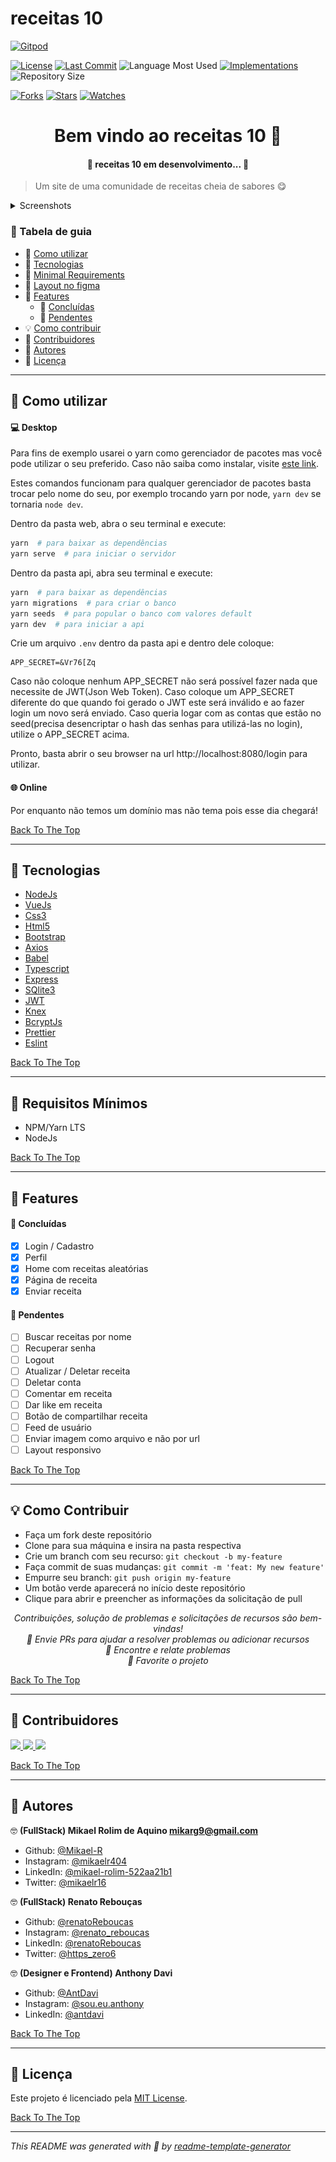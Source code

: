 # receitas 10

[![Gitpod](https://gitpod.io/button/open-in-gitpod.svg)](https://gitpod.io/#https://github.com/Mikael-R/receitas10)

[![License](https://img.shields.io/github/license/Mikael-R/receitas10?style=flat-square)](LICENSE.md) [![Last Commit](https://img.shields.io/github/last-commit/Mikael-R/receitas10?style=flat-square)](https://github.com/Mikael-R/receitas10/commits/) ![Language Most Used](https://img.shields.io/github/languages/top/Mikael-R/receitas10?style=flat-square) [![Implementations](https://img.shields.io/badge/%F0%9F%92%A1-implementations-8C8E93.svg?style=flat-square)](https://github.com/Mikael-R/receitas10/issues) ![Repository Size](https://img.shields.io/github/repo-size/Mikael-R/receitas10?style=flat-square)

[![Forks](https://img.shields.io/github/forks/Mikael-R/receitas10?style=social)](https://github.com/Mikael-R/receitas10/network/members) [![Stars](https://img.shields.io/github/stars/Mikael-R/receitas10?style=social)](https://github.com/Mikael-R/receitas10/stargazers) [![Watches](https://img.shields.io/github/watchers/Mikael-R/receitas10?style=social)](https://github.com/Mikael-R/receitas10/watchers)


<h1 id="title" align="center">Bem vindo ao receitas 10 👋</h1>

<h4 align="center">🚧 receitas 10 em desenvolvimento... 🚧</h4>

> Um site de uma comunidade de receitas cheia de sabores 😋

<details>
<summary>Screenshots</summary>

<img src=".github/demo1.png" width="240" alt="screenshot0"><br>
<img src=".github/demo2.png" width="240" alt="screenshot1">
</details>

### 🔖 Tabela de guia

- 🤔 [Como utilizar](#como-usar)
- 🚀 [Tecnologias](#tecnologias)
- 🌱 [Minimal Requirements](#requisitos-mínimos)
- 📐 [Layout no figma](https://www.figma.com/file/nBYTZeTBwMGNP07cbEidf0/Receitas10)
- 🎊 [Features](#features)
  - 🎇 [Concluídas](#features-concluídas)
  - 🎇 [Pendentes](#features-pendentes)
- 💡 [Como contribuir](#como-contribuir)
- 🤗 [Contribuidores](#contribuidores)
- 👤 [Autores](#autores)
- 🔏 [Licença](#licensa)

---

<h2 id="como-usar">🤔 Como utilizar</h2>

#### 💻 Desktop

Para fins de exemplo usarei o yarn como gerenciador de pacotes mas você pode utilizar o seu preferido.
Caso não saiba como instalar, visite [este link](https://imasters.com.br/front-end/ganhando-tempo-rapidez-e-seguranca-com-o-yarn).

Estes comandos funcionam para qualquer gerenciador de pacotes basta trocar pelo nome do seu, por exemplo trocando yarn por node, ``yarn dev`` se tornaria ``node dev``.

Dentro da pasta web, abra o seu terminal e execute:

```sh
yarn  # para baixar as dependências
yarn serve  # para iniciar o servidor
```

Dentro da pasta api, abra seu terminal e execute:

```sh
yarn  # para baixar as dependências
yarn migrations  # para criar o banco
yarn seeds  # para popular o banco com valores default
yarn dev  # para iniciar a api
```

Crie um arquivo `.env` dentro da pasta api e dentro dele coloque:
```
APP_SECRET=&Vr76[Zq
```
Caso não coloque nenhum APP_SECRET não será possível fazer nada que necessite de JWT(Json Web Token). Caso coloque um APP_SECRET diferente do que quando foi gerado o JWT este será inválido e ao fazer login um novo será enviado. Caso queria logar com as contas que estão no seed(precisa desencriptar o hash das senhas para utilizá-las no login), utilize o APP_SECRET acima.

Pronto, basta abrir o seu browser na url http://localhost:8080/login para utilizar.

#### 🌐 Online

Por enquanto não temos um domínio mas não tema pois esse dia chegará!

[Back To The Top](#title)

---

<h2 id="tecnologias">🚀 Tecnologias</h2>

- [NodeJs](https://nodejs.org/)
- [VueJs](https://vuejs.org/)
- [Css3](https://developer.mozilla.org/pt-BR/docs/Web/CSS/)
- [Html5](https://developer.mozilla.org/pt-BR/docs/Web/Guide/HTML/HTML5/)
- [Bootstrap](https://getbootstrap.com/docs/5.0/getting-started/introduction/)
- [Axios](https://github.com/axios/axios/)
- [Babel](https://babeljs.io/)
- [Typescript](https://www.typescriptlang.org/)
- [Express](https://expressjs.com/)
- [SQlite3](https://www.sqlite.org/)
- [JWT](https://jwt.io/)
- [Knex](http://knexjs.org/)
- [BcryptJs](https://github.com/dcodeIO/bcrypt.js)
- [Prettier](https://prettier.io/)
- [Eslint](https://eslint.org/)

[Back To The Top](#title)

---

<h2 id="requisitos-mínimos">🌱 Requisitos Mínimos</h2>

- NPM/Yarn LTS
- NodeJs

[Back To The Top](#title)

---

<h2 id="features">🎊 Features</h2>

<h4 id="features-concluídas">🎇 Concluídas</h4>

- [x] Login / Cadastro
- [x] Perfil
- [x] Home com receitas aleatórias
- [x] Página de receita
- [x] Enviar receita

<h4 id="features-pendentes">🎇 Pendentes</h4>

- [ ] Buscar receitas por nome
- [ ] Recuperar senha
- [ ] Logout
- [ ] Atualizar / Deletar receita
- [ ] Deletar conta
- [ ] Comentar em receita
- [ ] Dar like em receita
- [ ] Botão de compartilhar receita
- [ ] Feed de usuário
- [ ] Enviar imagem como arquivo e não por url
- [ ] Layout responsivo

[Back To The Top](#title)

---

<h2 id="como-contribuir">💡 Como Contribuir</h2>

- Faça um fork deste repositório
- Clone para sua máquina e insira na pasta respectiva
- Crie um branch com seu recurso: `git checkout -b my-feature`
- Faça commit de suas mudanças: `git commit -m 'feat: My new feature'`
- Empurre seu branch: `git push origin my-feature`
- Um botão verde aparecerá no início deste repositório
- Clique para abrir e preencher as informações da solicitação de pull

<p align = "center">
<i> Contribuições, solução de problemas e solicitações de recursos são bem-vindas! </i> <br />
<i> 📮 Envie PRs para ajudar a resolver problemas ou adicionar recursos </i> <br />
<i> 🐛 Encontre e relate problemas </i> <br />
<i> 🌟 Favorite o projeto </i> <br />
</p>

[Back To The Top](#title)

---

<h2 id="contribuidores">🤗 Contribuidores</h2>

<p>

<a href="https://github.com/Mikael-R"><img width="60" src="https://avatars1.githubusercontent.com/u/60241602?v=4"/>
<a href="https://github.com/renatoReboucas"><img width="60" src="https://avatars.githubusercontent.com/u/36609074?s=400&u=2f878e296c5522ef1a81db1a9c12b39b7207d762&v=4"/>
<a href="https://github.com/AntDavi"><img width="60" src="https://avatars.githubusercontent.com/u/69051403?s=400&u=614a6e7d6df36710abfad970be649581d71b0a67&v=4"/>

</p>

[Back To The Top](#title)

---

<h2 id="autores">👤 Autores</h2>

🤓 **(FullStack) Mikael Rolim de Aquino <mikarg9@gmail.com>**

- Github: [@Mikael-R](https://github.com/Mikael-R)
- Instagram: [@mikaelr404](https://www.instagram.com/mikaelr404/)
- LinkedIn: [@mikael-rolim-522aa21b1](https://linkedin.com/in/mikael-r)
- Twitter: [@mikaelr16](https://twitter.com/mikaelr16)

🤓 **(FullStack) Renato Rebouças**

- Github: [@renatoReboucas](https://github.com/renatoReboucas)
- Instagram: [@renato_reboucas](https://www.instagram.com/renato_reboucas/)
- LinkedIn: [@renatoReboucas](https://www.linkedin.com/in/renatoReboucas/)
- Twitter: [@https_zero6](https://twitter.com/https_zero6)

🤓 **(Designer e Frontend) Anthony Davi**

- Github: [@AntDavi](https://github.com/AntDavi)
- Instagram: [@sou.eu.anthony](https://www.instagram.com/sou.eu.anthony/)
- LinkedIn: [@antdavi](https://www.linkedin.com/in/antdavi/)


[Back To The Top](#title)

---

<h2 id="licensa">🔏 Licença</h2>

Este projeto é licenciado pela [MIT License](https://api.github.com/licenses/mit).

[Back To The Top](#title)

---

_This README was generated with 💟 by [readme-template-generator](https://github.com/Mikael-R/readme-template-generator)_
